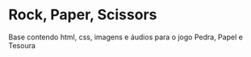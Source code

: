 # Rock, Paper, Scissors

Base contendo html, css, imagens e áudios para o jogo Pedra, Papel e Tesoura